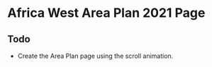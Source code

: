 # Africa West Area Plan 2021 Page

## Todo

-   Create the Area Plan page using the scroll animation.
